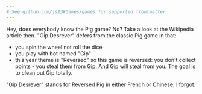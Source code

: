 ```yaml
---
# See github.com/js13kGames/games for supported frontmatter
---
```

Hey, does everybody know the Pig game? No? Take a look at the Wikipedia article then. "Gip Desrever" defers from the classic Pig game in that:
- you spin the wheel not roll the dice
- you play with bot named "Gip"
- this year theme is "Reversed" so this game is reversed: you don't collect points  - you steal them from Gip. And Gip will steal from you. The goal is to clean out Gip totally. 

"Gip Desrever" stands for Reversed Pig in either French or Chinese, I forgot.